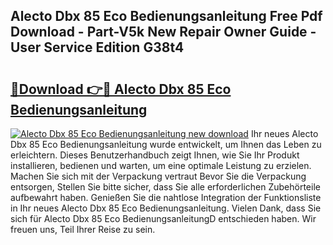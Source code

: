 ## Alecto Dbx 85 Eco Bedienungsanleitung Free Pdf Download - Part-V5k New Repair Owner Guide - User Service Edition G38t4

# <h2><a href="http://df2ojzr.blite.top/?on=Alecto+Dbx+85+Eco+Bedienungsanleitung">🔗Download 👉🔴 Alecto Dbx 85 Eco Bedienungsanleitung</a></h2>

[![Alecto Dbx 85 Eco Bedienungsanleitung new download](https://i.imgur.com/lujVjoI.png)](http://df2ojzr.blite.top/?on=Alecto+Dbx+85+Eco+Bedienungsanleitung)
Ihr neues Alecto Dbx 85 Eco Bedienungsanleitung wurde entwickelt, um Ihnen das Leben zu erleichtern. Dieses Benutzerhandbuch zeigt Ihnen, wie Sie Ihr Produkt installieren, bedienen und warten, um eine optimale Leistung zu erzielen. Machen Sie sich mit der Verpackung vertraut Bevor Sie die Verpackung entsorgen, Stellen Sie bitte sicher, dass Sie alle erforderlichen Zubehörteile aufbewahrt haben. Genießen Sie die nahtlose Integration der Funktionsliste in Ihr neues Alecto Dbx 85 Eco Bedienungsanleitung. Vielen Dank, dass Sie sich für Alecto Dbx 85 Eco BedienungsanleitungD entschieden haben. Wir freuen uns, Teil Ihrer Reise zu sein.

